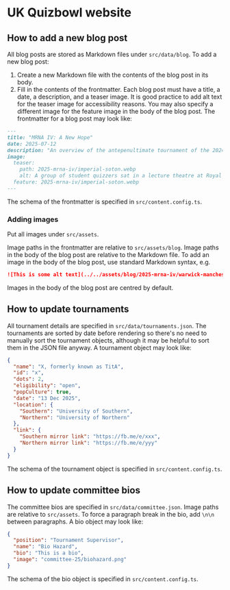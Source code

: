 # UK Quizbowl website

## How to add a new blog post
All blog posts are stored as Markdown files under `src/data/blog`. To add a new blog post:

1. Create a new Markdown file with the contents of the blog post in its body.
2. Fill in the contents of the frontmatter. Each blog post must have a title, a date, a description, and a teaser image. It is good practice to add alt text for the teaser image for accessibility reasons. You may also specify a different image for the feature image in the body of the blog post. The frontmatter for a blog post may look like:
```md
---
title: "MRNA IV: A New Hope"
date: 2025-07-12
description: "An overview of the antepenultimate tournament of the 2024-2025 UK QuizBowl season from moderators and players."
image:
  teaser:
    path: 2025-mrna-iv/imperial-soton.webp
    alt: A group of student quizzers sat in a lecture theatre at Royal School of Mines, London. The student groups are Imperial A and Southampton B. Two moderators appear in the image.
  feature: 2025-mrna-iv/imperial-soton.webp
---
```
The schema of the frontmatter is specified in `src/content.config.ts`.

### Adding images
Put all images under `src/assets`.

Image paths in the frontmatter are relative to `src/assets/blog`. Image paths in the body of the blog post are relative to the Markdown file. To add an image in the body of the blog post, use standard Markdown syntax, e.g.
```md
![This is some alt text](../../assets/blog/2025-mrna-iv/warwick-manchester.webp)
```
Images in the body of the blog post are centred by default.

## How to update tournaments
All tournament details are specified in `src/data/tournaments.json`. The tournaments are sorted by date before rendering so there's no need to manually sort the tournament objects, although it may be helpful to sort them in the JSON file anyway. A tournament object may look like:
```json
{
  "name": "X, formerly known as TitA",
  "id": "x",
  "dots": 2,
  "eligibility": "open",
  "popCulture": true,
  "date": "13 Dec 2025",
  "location": {
    "Southern": "University of Southern",
    "Northern": "University of Northern"
  },
  "link": {
    "Southern mirror link": "https://fb.me/e/xxx",
    "Northern mirror link": "https://fb.me/e/yyy"
  }
}
```
The schema of the tournament object is specified in `src/content.config.ts`.

## How to update committee bios
The committee bios are specified in `src/data/committee.json`. Image paths are relative to `src/assets`. To force a paragraph break in the bio, add `\n\n` between paragraphs. A bio object may look like:
```json
{
  "position": "Tournament Supervisor",
  "name": "Bio Hazard",
  "bio": "This is a bio",
  "image": "committee-25/biohazard.png"
}
```
The schema of the bio object is specified in `src/content.config.ts`.
